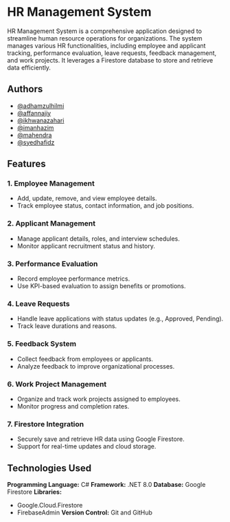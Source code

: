 
# HR Management System

HR Management System is a comprehensive application designed to streamline human resource operations for organizations. The system manages various HR functionalities, including employee and applicant tracking, performance evaluation, leave requests, feedback management, and work projects. It leverages a Firestore database to store and retrieve data efficiently.


## Authors

- [@adhamzulhilmi](https://github.com/Amzz-Maxxing)
- [@affannajiy](https://www.github.com/affannajiy)
- [@ikhwanazahari](https://github.com/nowkeekun)
- [@imanhazim](https://github.com/ImanHazimInformationSystems)
- [@mahendra](https://github.com/mahendratanjung)
- [@syedhafidz](https://github.com/syedmuhdhafidz)
## Features

### 1. Employee Management
- Add, update, remove, and view employee details.
- Track employee status, contact information, and job positions.

### 2. Applicant Management
- Manage applicant details, roles, and interview schedules.
- Monitor applicant recruitment status and history.

### 3. Performance Evaluation
- Record employee performance metrics.
- Use KPI-based evaluation to assign benefits or promotions.

### 4. Leave Requests
- Handle leave applications with status updates (e.g., Approved, Pending).
- Track leave durations and reasons.

### 5. Feedback System
- Collect feedback from employees or applicants.
- Analyze feedback to improve organizational processes.

### 6. Work Project Management
- Organize and track work projects assigned to employees.
- Monitor progress and completion rates.

### 7. Firestore Integration
- Securely save and retrieve HR data using Google Firestore.
- Support for real-time updates and cloud storage.


## Technologies Used

**Programming Language:** C#
**Framework:** .NET 8.0
**Database:** Google Firestore
**Libraries:**
- Google.Cloud.Firestore
- FirebaseAdmin
**Version Control:** Git and GitHub

